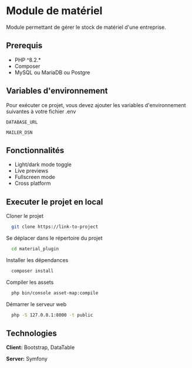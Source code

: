 
# Module de matériel

Module permettant de gérer le stock de matériel d'une entreprise.

## Prerequis

- PHP ^8.2.*
- Composer
- MySQL ou MariaDB ou Postgre

## Variables d'environnement

Pour exécuter ce projet, vous devez ajouter les variables d'environnement suivantes à votre fichier .env

`DATABASE_URL`

`MAILER_DSN`

## Fonctionnalités

- Light/dark mode toggle
- Live previews
- Fullscreen mode
- Cross platform


## Executer le projet en local

Cloner le projet

```bash
  git clone https://link-to-project
```

Se déplacer dans le répertoire du projet

```bash
  cd material_plugin
```

Installer les dépendances

```bash
  composer install
```

Compiler les assets

```bash
  php bin/console asset-map:compile
```

Démarrer le serveur web

```bash
  php -S 127.0.0.1:8000 -t public
```

## Technologies

**Client:** Bootstrap, DataTable

**Server:** Symfony